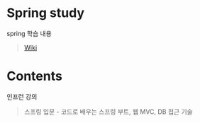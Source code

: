 # Spring study
spring 학습 내용
> [Wiki](https://github.com/ahrimy/spring-study/wiki)

# Contents
인프런 강의
> 스프링 입문 - 코드로 배우는 스프링 부트, 웹 MVC, DB 접근 기술
 
